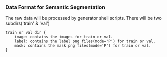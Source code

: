 ### Data Format for Semantic Segmentation

The raw data will be processed by generator shell scripts. There will be two subdirs('train' & 'val')

```
train or val dir {
    image: contains the images for train or val.
    label: contains the label png files(mode='P') for train or val.
    mask: contains the mask png files(mode='P') for train or val.
}
```
